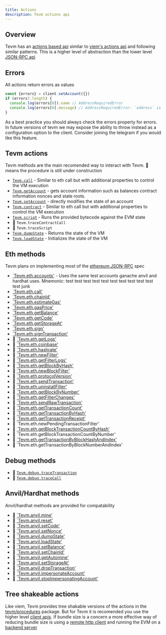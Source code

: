 ```yaml
---
title: Actions
description: Tevm actions api
---
```


## Overview

Tevm has an [actions based api](/reference/tevm/actions-types/api) similar to [viem's actions api](https://viem.sh/docs/actions/public/getbalance) and following similar patterns. This is a higher level of abstraction than the lower level [JSON-RPC api](/learn/json-rpc)

## Errors

All actions return errors as values

```typescript
const {errors} = client.setAccount({})
if (errors?.length) {
  console.log(errors[0]).name // AddressRequiredError
  console.log(errors[0].message) // AddressRequiredError: `address` is a required property
}
```

As a best practice you should always check the errors property for errors. In future versions of tevm we may expose the ability to throw instead as a configuration option to the client. Consider joining the telegram if you would like this feature.

## Tevm actions

Tevm methods are the main recomended way to interact with Tevm. 🚧 means the procedure is still under construction

- [`Tevm.call`](/reference/tevm/actions-types/type-aliases/callhandler) - Similar to eth call but with additional properties to control the VM execution
- [`Tevm.getAccount`](/reference/tevm/actions-types/type-aliases/getaccounthandler) - gets account information such as balances contract information nonces and state roots.
- [`Tevm.setAccount`](/reference/tevm/actions-types/type-aliases/setaccounthandler) - directly modifies the state of an account
- [`Tevm.contract`](/reference/tevm/actions-types/type-aliases/callhandler) - Similar to eth call but with additional properties to control the VM execution
- [`Tevm.script`](/reference/tevm/actions-types/type-aliases/scripthandler) - Runs the provided bytecode against the EVM state
- 🚧 `Tevm.traceContractCall`
- 🚧 `Tevm.traceScript`
- [`Tevm.dumpState`](/reference/tevm/actions-types/type-aliases/dumpstatehandler) - Returns the state of the VM
- [`Tevm.loadState`](/reference/tevm/actions-types/type-aliases/loadstatehandler) - Initializes the state of the VM



## Eth methods

Tevm plans on implementing most of the [ethereum JSON-RPC](https://ethereum.org/developers/docs/apis/json-rpc) spec

- [`Tevm.eth.accounts'](/reference/tevm/actions-types/type-aliases/ethaccountshandler) - Uses the same test accounts ganache anvil and hardhat uses. Mnemonic:          test test test test test test test test test test test junk
- [`Tevm.eth.call'](/reference/tevm/actions-types/type-aliases/ethcallhandler)
- [`Tevm.eth.chainId'](/reference/tevm/actions-types/type-aliases/ethchainidhandler)
- [`Tevm.eth.estimateGas'](/reference/tevm/actions-types/type-aliases/ethestimategashandler)
- [`Tevm.eth.gasPrice'](/reference/tevm/actions-types/type-aliases/ethgaspricehandler)
- [`Tevm.eth.getBalance'](/reference/tevm/actions-types/type-aliases/ethgetbalancehandler)
- [`Tevm.eth.getCode'](/reference/tevm/actions-types/type-aliases/ethgetcodehandler)
- [`Tevm.eth.getStorageAt'](/reference/tevm/actions-types/type-aliases/ethgetcodehandler)
- [`Tevm.eth.sign'](/reference/tevm/actions-types/type-aliases/ethsignhandler)
- [`Tevm.eth.signTransaction'](/reference/tevm/actions-types/type-aliases/ethsigntransactionhandler)
- 🚧 [`Tevm.eth.getLogs'](/reference/tevm/actions-types/type-aliases/ethgetlogshandler)
- 🚧 [`Tevm.eth.coinbase'](/reference/tevm/actions-types/type-aliases/ethcoinbasehandler)
- 🚧 [`Tevm.eth.hashrate'](/reference/tevm/actions-types/type-aliases/ethhashratehandler)
- 🚧 [`Tevm.eth.newFilter'](/reference/tevm/actions-types/type-aliases/ethnewfilterhandler)
- 🚧 [`Tevm.eth.getFilterLogs'](/reference/tevm/actions-types/type-aliases/ethgetfilterlogshandler)
- 🚧 [`Tevm.eth.getBlockByHash'](/reference/tevm/actions-types/type-aliases/ethgetblockbyhashhandler)
- 🚧 [`Tevm.eth.newBlockFilter'](/reference/tevm/actions-types/type-aliases/ethnewblockfilterhandler)
- 🚧 [`Tevm.eth.protocolVersion'](/reference/tevm/actions-types/type-aliases/ethprotocolversionhandler)
- 🚧 [`Tevm.eth.sendTransaction'](/reference/tevm/actions-types/type-aliases/ethsendtransactionhandler)
- 🚧 [`Tevm.eth.uninstallFilter'](/reference/tevm/actions-types/type-aliases/ethuninstallfilterhandler)
- 🚧 [`Tevm.eth.getBlockByNumber'](/reference/tevm/actions-types/type-aliases/ethgetblockbynumberhandler)
- 🚧 [`Tevm.eth.getFilterChanges'](/reference/tevm/actions-types/type-aliases/ethgetfilterchangeshandler)
- 🚧 [`Tevm.eth.sendRawTransaction'](/reference/tevm/actions-types/type-aliases/ethsendrawtransactionhandler)
- 🚧 [`Tevm.eth.getTransactionCount'](/reference/tevm/actions-types/type-aliases/ethgettransactioncounthandler)
- 🚧 [`Tevm.eth.getTransactionByHash'](/reference/tevm/actions-types/type-aliases/ethgettransactionbyhashhandler)
- 🚧 [`Tevm.eth.getTransactionReceipt'](/reference/tevm/actions-types/type-aliases/ethgettransactionreceipthandler)
- 🚧 `Tevm.eth.newPendingTransactionFilter'
- 🚧 [`Tevm.eth.getBlockTransactionCountByHash'](/reference/tevm/actions-types/type-aliases/ethgetblocktransactioncountbyhashhandler)
- 🚧 `Tevm.eth.getBlockTransactionCountByNumber'
- 🚧 [`Tevm.eth.getTransactionByBlockHashAndIndex'](/reference/tevm/actions-types/type-aliases/ethgettransactionbyblockhashandindexhandler)
- 🚧 `Tevm.eth.getTransactionByBlockNumberAndIndex'

## Debug methods

- 🚧 [`Tevm.debug.traceTransaction`](/reference/tevm/actions-types/type-aliases/debugtracetransactionhandler)
- 🚧 [`Tevm.debug.traceCall`](/reference/tevm/actions-types/type-aliases/debugtracecallhandler)

## Anvil/Hardhat methods

Anvil/hardhat methods are provided for compatability

- 🚧 [`Tevm.anvil.mine'](/reference/tevm/actions-types/type-aliases/anvilminehandler)
- 🚧 [`Tevm.anvil.reset'](/reference/tevm/actions-types/type-aliases/anvilresethandler)
- 🚧 [`Tevm.anvil.setCode'](/reference/tevm/actions-types/type-aliases/anvilsetcodehandler)
- 🚧 [`Tevm.anvil.setNonce'](/reference/tevm/actions-types/type-aliases/anvilsetnoncehandler)
- 🚧 [`Tevm.anvil.dumpState'](/reference/tevm/actions-types/type-aliases/anvildumpstatehandler)
- 🚧 [`Tevm.anvil.loadState'](/reference/tevm/actions-types/type-aliases/anvilloadstatehandler)
- 🚧 [`Tevm.anvil.setBalance'](/reference/tevm/actions-types/type-aliases/anvilsetbalancehandler)
- 🚧 [`Tevm.anvil.setChainId'](/reference/tevm/actions-types/type-aliases/anvilsetchainidhandler)
- 🚧 [`Tevm.anvil.getAutomine'](/reference/tevm/actions-types/type-aliases/anvilgetautominehandler)
- 🚧 [`Tevm.anvil.setStorageAt'](/reference/tevm/actions-types/type-aliases/anvilsetstorageathandler)
- 🚧 [`Tevm.anvil.dropTransaction'](/reference/tevm/actions-types/type-aliases/anvildroptransactionhandler)
- 🚧 [`Tevm.anvil.impersonateAccount'](/reference/tevm/actions-types/type-aliases/anvilimpersonateaccounthandler)
- 🚧 [`Tevm.anvil.stopImpersonatingAccount'](/reference/tevm/actions-types/type-aliases/anvilstopimpersonatingaccounthandler)

## Tree shakeable actions

Like viem, Tevm provides tree shakable versions of the actions in the [tevm/procedures](/reference/tevm/procedures/api) package. But for Tevm it is recomended you use the higher level [client apis](/learn/clients). If bundle size is a concern a more effective way of reducing bundle size is using a [remote http client](/reference/tevm/http-client/api) and running the EVM on a [backend server](/reference/tevm/server/api)

